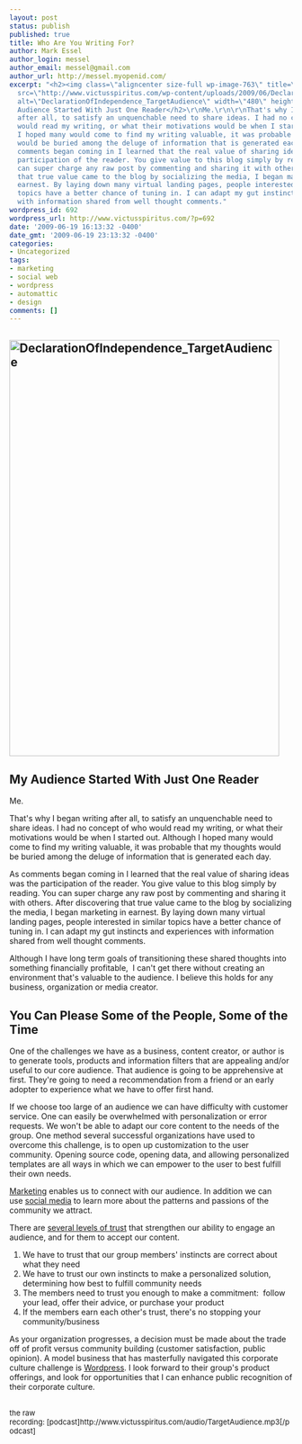 ```yaml
---
layout: post
status: publish
published: true
title: Who Are You Writing For?
author: Mark Essel
author_login: messel
author_email: messel@gmail.com
author_url: http://messel.myopenid.com/
excerpt: "<h2><img class=\"aligncenter size-full wp-image-763\" title=\"DeclarationOfIndependence_TargetAudience\"
  src=\"http://www.victusspiritus.com/wp-content/uploads/2009/06/DeclarationOfIndependence_TargetAudience.jpg\"
  alt=\"DeclarationOfIndependence_TargetAudience\" width=\"480\" height=\"740\" /></h2>\r\n<h2>My
  Audience Started With Just One Reader</h2>\r\nMe.\r\n\r\nThat's why I began writing
  after all, to satisfy an unquenchable need to share ideas. I had no concept of who
  would read my writing, or what their motivations would be when I started out. Although
  I hoped many would come to find my writing valuable, it was probable that my thoughts
  would be buried among the deluge of information that is generated each day.\r\n\r\nAs
  comments began coming in I learned that the real value of sharing ideas was the
  participation of the reader. You give value to this blog simply by reading. You
  can super charge any raw post by commenting and sharing it with others. After discovering
  that true value came to the blog by socializing the media, I began marketing in
  earnest. By laying down many virtual landing pages, people interested in similar
  topics have a better chance of tuning in. I can adapt my gut instincts and experiences
  with information shared from well thought comments."
wordpress_id: 692
wordpress_url: http://www.victusspiritus.com/?p=692
date: '2009-06-19 16:13:32 -0400'
date_gmt: '2009-06-19 23:13:32 -0400'
categories:
- Uncategorized
tags:
- marketing
- social web
- wordpress
- automattic
- design
comments: []
---
```

<h2><img class="aligncenter size-full wp-image-763" title="DeclarationOfIndependence_TargetAudience" src="http://www.victusspiritus.com/wp-content/uploads/2009/06/DeclarationOfIndependence_TargetAudience.jpg" alt="DeclarationOfIndependence_TargetAudience" width="480" height="740" /></h2>
<h2>My Audience Started With Just One Reader</h2>
<p>Me.</p>
<p>That's why I began writing after all, to satisfy an unquenchable need to share ideas. I had no concept of who would read my writing, or what their motivations would be when I started out. Although I hoped many would come to find my writing valuable, it was probable that my thoughts would be buried among the deluge of information that is generated each day.</p>
<p>As comments began coming in I learned that the real value of sharing ideas was the participation of the reader. You give value to this blog simply by reading. You can super charge any raw post by commenting and sharing it with others. After discovering that true value came to the blog by socializing the media, I began marketing in earnest. By laying down many virtual landing pages, people interested in similar topics have a better chance of tuning in. I can adapt my gut instincts and experiences with information shared from well thought comments.<a id="more"></a><a id="more-692"></a></p>
<p>Although I have long term goals of transitioning these shared thoughts into something financially profitable,  I can't get there without creating an environment that's valuable to the audience. I believe this holds for any business, organization or media creator.</p>
<h2 style="font-size: 1.5em;">You Can Please Some of the People, Some of the Time</h2>
<p>One of the challenges we have as a business, content creator, or author is to generate tools, products and information filters that are appealing and/or useful to our core audience. That audience is going to be apprehensive at first. They're going to need a recommendation from a friend or an early adopter to experience what we have to offer first hand.</p>
<p>If we choose too large of an audience we can have difficulty with customer service. One can easily be overwhelmed with personalization or error requests. We won't be able to adapt our core content to the needs of the group. One method several successful organizations have used to overcome this challenge, is to open up customization to the user community. Opening source code, opening data, and allowing personalized templates are all ways in which we can empower to the user to best fulfill their own needs.</p>
<p><a href="http://www.victusspiritus.com/2009/05/11/how-web-marketing-will-effect-the-media-author-of-the-future/">Marketing</a> enables us to connect with our audience. In addition we can use <a href="http://www.victusspiritus.com/2009/04/24/how-to-web-market-and-use-social-media/">social media</a> to learn more about the patterns and passions of the community we attract.</p>
<p>There are <a href="http://sethgodin.typepad.com/seths_blog/2009/06/two-ways-to-build-trust.html">several levels of trust</a> that strengthen our ability to engage an audience, and for them to accept our content.</p>
<ol>
<li>We have to trust that our group members' instincts are correct about what they need</li>
<li>We have to trust our own instincts to make a personalized solution, determining how best to fulfill community needs</li>
<li>The members need to trust you enough to make a commitment:  follow your lead, offer their advice, or purchase your product</li>
<li>If the members earn each other's trust, there's no stopping your community/business</li>
</ol>
<p>As your organization progresses, a decision must be made about the trade off of profit versus community building (customer satisfaction, public opinion). A model business that has masterfully navigated this corporate culture challenge is <a href="http://automattic.com/">Wordpress</a>. I look forward to their group's product offerings, and look for opportunities that I can enhance public recognition of their corporate culture.</p>
<h2><span style="font-weight: normal; font-size: 13px;">the raw recording: [podcast]http://www.victusspiritus.com/audio/TargetAudience.mp3[/podcast]</span></h2>
